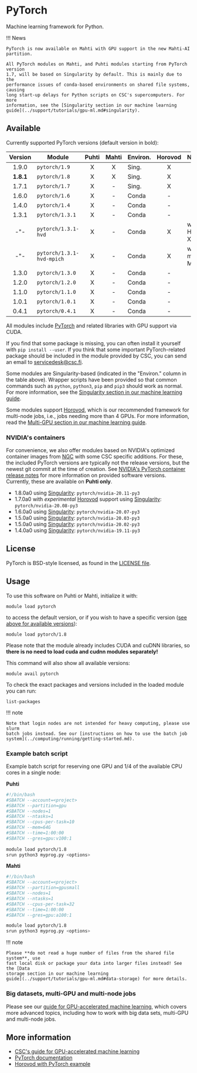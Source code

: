 # PyTorch

Machine learning framework for Python.

!!! News

    PyTorch is now available on Mahti with GPU support in the new Mahti-AI
    partition. 

    All PyTorch modules on Mahti, and Puhti modules starting from PyTorch version
    1.7, will be based on Singularity by default. This is mainly due to the
    performance issues of conda-based environments on shared file systems, causing
    long start-up delays for Python scripts on CSC's supercomputers. For more 
    information, see the [Singularity section in our machine learning
    guide](../support/tutorials/gpu-ml.md#singularity).


## Available

Currently supported PyTorch versions (default version in bold):

| Version   | Module                    | Puhti | Mahti | Environ. | Horovod | Notes          |
|:---------:|---------------------------|:-----:|:-----:|----------|:-------:|----------------|
| 1.9.0     | `pytorch/1.9`             | X     | X     | Sing.    | X       |                |
| **1.8.1** | `pytorch/1.8`             | X     | X     | Sing.    | X       |                |
| 1.7.1     | `pytorch/1.7`             | X     | -     | Sing.    | X       |                |
| 1.6.0     | `pytorch/1.6`             | X     | -     | Conda    | -       |                |
| 1.4.0     | `pytorch/1.4`             | X     | -     | Conda    | -       |                |
| 1.3.1     | `pytorch/1.3.1`           | X     | -     | Conda    | -       |                |
| -"-       | `pytorch/1.3.1-hvd`       | X     | -     | Conda    | X       | with HPC-X MPI |
| -"-       | `pytorch/1.3.1-hvd-mpich` | X     | -     | Conda    | X       | with mpich MPI |
| 1.3.0     | `pytorch/1.3.0`           | X     | -     | Conda    | -       |                |
| 1.2.0     | `pytorch/1.2.0`           | X     | -     | Conda    | -       |                |
| 1.1.0     | `pytorch/1.1.0`           | X     | -     | Conda    | -       |                |
| 1.0.1     | `pytorch/1.0.1`           | X     | -     | Conda    | -       |                |
| 0.4.1     | `pytorch/0.4.1`           | X     | -     | Conda    | -       |                |

All modules include [PyTorch](https://pytorch.org/) and related libraries with
GPU support via CUDA.

If you find that some package is missing, you can often install it yourself with
`pip install --user`. If you think that some important PyTorch-related package
should be included in the module provided by CSC, you can send an email to
[servicedesk@csc.fi](mailto:servicedesk@csc.fi).

Some modules are Singularity-based (indicated in the "Environ." column in the
table above). Wrapper scripts have been provided so that common commands such as
`python`, `python3`, `pip` and `pip3` should work as normal. For more
information, see the [Singularity section in our machine learning
guide](../support/tutorials/gpu-ml.md#singularity).

Some modules support [Horovod](https://horovod.ai/), which is our recommended
framework for multi-node jobs, i.e., jobs needing more than 4 GPUs. For more
information, read the [Multi-GPU section in our machine learning
guide](../support/tutorials/gpu-ml.md#multi-gpu-and-multi-node-jobs).


### NVIDIA's containers

For convenience, we also offer modules based on NVIDIA's optimized container
images from [NGC](https://ngc.nvidia.com/catalog/containers/nvidia:pytorch) with
some CSC specific additions. For these, the included PyTorch versions are
typically not the release versions, but the newest git commit at the time of
creation. See [NVIDIA's PyTorch container release
notes](https://docs.nvidia.com/deeplearning/frameworks/pytorch-release-notes/index.html)
for more information on provided software versions. Currently, these are
available on **Puhti only**.

- 1.8.0a0 using [Singularity](../support/tutorials/gpu-ml.md#singularity): `pytorch/nvidia-20.11-py3`
- 1.7.0a0 with *experimental* [Horovod](../support/tutorials/gpu-ml.md#multi-gpu-and-multi-node-jobs) support using [Singularity](../support/tutorials/gpu-ml.md#singularity): `pytorch/nvidia-20.08-py3`
- 1.6.0a0 using [Singularity](../support/tutorials/gpu-ml.md#singularity): `pytorch/nvidia-20.07-py3`
- 1.5.0a0 using [Singularity](../support/tutorials/gpu-ml.md#singularity): `pytorch/nvidia-20.03-py3`
- 1.5.0a0 using [Singularity](../support/tutorials/gpu-ml.md#singularity): `pytorch/nvidia-20.02-py3`
- 1.4.0a0 using [Singularity](../support/tutorials/gpu-ml.md#singularity): `pytorch/nvidia-19.11-py3`


## License

PyTorch is BSD-style licensed, as found in the [LICENSE
file](https://github.com/pytorch/pytorch/blob/master/LICENSE).

## Usage

To use this software on Puhti or Mahti, initialize it with:

```text
module load pytorch
```

to access the default version, or if you wish to have a specific version ([see
above for available versions](#available)):

```text
module load pytorch/1.8
```

Please note that the module already includes CUDA and cuDNN libraries, so
**there is no need to load cuda and cudnn modules separately!**

This command will also show all available versions:

```text
module avail pytorch
```

To check the exact packages and versions included in the loaded module you can
run:

```text
list-packages
```


!!! note 

    Note that login nodes are not intended for heavy computing, please use slurm
    batch jobs instead. See our [instructions on how to use the batch job
    system](../computing/running/getting-started.md).

### Example batch script

Example batch script for reserving one GPU and 1/4 of the available CPU cores in
a single node:

**Puhti**

```bash
#!/bin/bash
#SBATCH --account=<project>
#SBATCH --partition=gpu
#SBATCH --nodes=1
#SBATCH --ntasks=1
#SBATCH --cpus-per-task=10
#SBATCH --mem=64G
#SBATCH --time=1:00:00
#SBATCH --gres=gpu:v100:1
    
module load pytorch/1.8
srun python3 myprog.py <options>
```

**Mahti**

```bash
#!/bin/bash
#SBATCH --account=<project>
#SBATCH --partition=gpusmall
#SBATCH --nodes=1
#SBATCH --ntasks=1
#SBATCH --cpus-per-task=32
#SBATCH --time=1:00:00
#SBATCH --gres=gpu:a100:1

module load pytorch/1.8
srun python3 myprog.py <options>
```


!!! note

    Please **do not read a huge number of files from the shared file system**, use
    fast local disk or package your data into larger files instead! See the [Data
    storage section in our machine learning
    guide](../support/tutorials/gpu-ml.md#data-storage) for more details.

### Big datasets, multi-GPU and multi-node jobs

Please see our [guide for GPU-accelerated machine
learning](../support/tutorials/gpu-ml.md), which covers more advanced topics,
including how to work with big data sets, multi-GPU and multi-node jobs.


## More information

- [CSC's guide for GPU-accelerated machine learning](../support/tutorials/gpu-ml.md)
- [PyTorch documentation](https://pytorch.org/docs/stable/index.html)
- [Horovod with PyTorch example](https://github.com/horovod/horovod/blob/master/docs/pytorch.rst)
